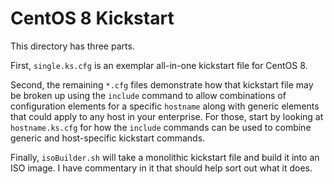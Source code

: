 # CentOS 8 Kickstart

This directory has three parts.

First, `single.ks.cfg` is an exemplar all-in-one kickstart file for
CentOS 8.

Second, the remaining `*.cfg` files demonstrate how that kickstart
file may be broken up using the `include` command to allow
combinations of configuration elements for a specific `hostname` along
with generic elements that could apply to any host in your enterprise.
For those, start by looking at `hostname.ks.cfg` for how the `include`
commands can be used to combine generic and host-specific kickstart
commands.

Finally, `isoBuilder.sh` will take a monolithic kickstart file and
build it into an ISO image. I have commentary in it that should help
sort out what it does.

